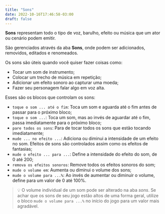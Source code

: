 ```yaml
---
title: "Sons"
date: 2022-10-16T17:46:58-03:00
draft: false
---
```


**Sons** representam todo o tipo de voz, barulho, efeito ou música que um ator ou cenário podem emitir.

São gerenciados através da aba **Sons**, onde podem ser adicionados, removidos, editados e renomeados.

Os sons são úteis quando você quiser fazer coisas como:

- Tocar um som de instrumento;
- Colocar um trecho de música em repetição;
- Adicionar um efeito sonoro ao capturar uma moeda;
- Fazer seu personagem falar algo em voz alta.

Esses são os blocos que controlam os sons:

- `toque o som ... até o fim`: Toca um som e aguarda até o fim antes de passar para o próximo bloco;
- `toque o som ...`: Toca um som, mas ao invés de aguardar até o fim, passa imediatamente para o próximo bloco;
- `pare todos os sons`: Para de tocar todos os sons que estão tocando imediatamente;
- `mude ... no efeito ...`: Adiciona ou diminui a intensidade de um efeito no som. Efeitos de sons são controlados assim como os efeitos de fantasias;
- `mude o efeito ... para ...`: Define a intensidade do efeito do som, de 0 até 200;
- `remova os efeitos sonoros`: Remove todos os efeitos sonoros do som;
- `mude o volume em`: Aumenta ou diminui o volume dos sons;
- `mude o volume para ...%`: Ao invés de aumentar ou diminuir o volume, define para um valor de 0 até 100%.

> 💡 O volume individual de um som pode ser alterado na aba *sons*. Se achar que os sons de seu jogo estão altos de uma forma geral, utilize o bloco `mude o volume para ...%` no início do jogo para um valor mais agradável.
